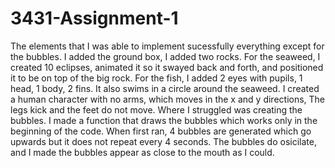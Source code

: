 # 3431-Assignment-1

The elements that I was able to implement sucessfully everything except for the bubbles. I added the ground box, I added two rocks. 
For the seaweed, I created 10 eclipses, animated it so it swayed back and forth, and positioned it to be on top of the big rock. 
For the fish, I added 2 eyes with pupils, 1 head, 1 body, 2 fins. It also swims in a circle around the seaweed.
I created a human character with no arms, which moves in the x and y directions, The legs kick and the feet do not move.
Where I struggled was creating the bubbles. I made a function that draws the bubbles which works only in the beginning of the code.
When first ran, 4 bubbles are generated which go upwards but it does not repeat every 4 seconds. The bubbles do osicilate, and I made the bubbles
appear as close to the mouth as I could. 
